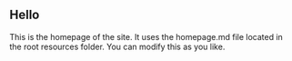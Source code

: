 ## Hello

This is the homepage of the site.
It uses the homepage.md file located in the root resources folder.
You can modify this as you like.